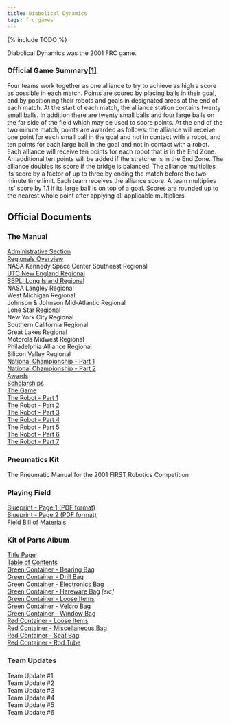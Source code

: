 ```yaml
---
title: Diabolical Dynamics
tags: frc_games
---
```

{% include TODO %}

Diabolical Dynamics was the 2001 FRC game.

### Official Game Summary[[1]](https://web.archive.org/web/20150316194933/http://www3.usfirst.org/sites/default/files/uploadedFiles/Who/FIRST_History/FRC_Game_Summaries_Photos.pdf "https://web.archive.org/web/20150316194933/http://www3.usfirst.org/sites/default/files/uploadedFiles/Who/FIRST_History/FRC_Game_Summaries_Photos.pdf")
Four teams work together as one alliance to try to achieve as high a score as possible in each match. Points are scored by placing balls in their goal, and by positioning their robots and goals in designated areas at the end of each match. At the start of each match, the alliance station contains twenty small balls. In addition there are twenty small balls and four large balls on the far side of the field which may be used to score points. At the end of the two minute match, points are awarded as follows: the alliance will receive one point for each small ball in the goal and not in contact with a robot, and ten points for each large ball in the goal and not in contact with a robot. Each alliance will receive ten points for each robot that is in the End Zone. An additional ten points will be added if the stretcher is in the End Zone. The alliance doubles its score if the bridge is balanced. The alliance multiplies its score by a factor of up to three by ending the match before the two minute time limit. Each team receives the alliance score. A team multiplies its’ score by 1.1 if its large ball is on top of a goal. Scores are rounded up to the nearest whole point after applying all applicable multipliers.


## Official Documents

### The Manual
[Administrative Section](https://drive.google.com/file/d/0By2bYoKVZHVTclhoZ2E1ZnVqM0k/view?usp=sharing "https://drive.google.com/file/d/0By2bYoKVZHVTclhoZ2E1ZnVqM0k/view?usp=sharing")  
[Regionals Overview](https://drive.google.com/file/d/0By2bYoKVZHVTdG9STWlGQmdfMU0/view?usp=sharing "https://drive.google.com/file/d/0By2bYoKVZHVTdG9STWlGQmdfMU0/view?usp=sharing")  
NASA Kennedy Space Center Southeast Regional  
[UTC New England Regional](https://drive.google.com/file/d/0By2bYoKVZHVTZHRHV3NxYk9NOGM/view?usp=sharing "https://drive.google.com/file/d/0By2bYoKVZHVTZHRHV3NxYk9NOGM/view?usp=sharing")  
[SBPLI Long Island Regional](https://drive.google.com/file/d/0By2bYoKVZHVTd3ZDSDdHdnF2ZFE/view?usp=sharing "https://drive.google.com/file/d/0By2bYoKVZHVTd3ZDSDdHdnF2ZFE/view?usp=sharing")  
NASA Langley Regional  
West Michigan Regional  
Johnson & Johnson Mid-Atlantic Regional  
Lone Star Regional  
New York City Regional  
Southern California Regional  
Great Lakes Regional  
Motorola Midwest Regional  
Philadelphia Alliance Regional  
Silicon Valley Regional  
[National Championship - Part 1](https://drive.google.com/file/d/0By2bYoKVZHVTZm5ERGtmM2Q0blU/view?usp=sharing "https://drive.google.com/file/d/0By2bYoKVZHVTZm5ERGtmM2Q0blU/view?usp=sharing")  
[National Championship - Part 2](https://drive.google.com/file/d/0By2bYoKVZHVTcjVWVnA1bjNTQXM/view?usp=sharing "https://drive.google.com/file/d/0By2bYoKVZHVTcjVWVnA1bjNTQXM/view?usp=sharing")  
[Awards](https://drive.google.com/file/d/0By2bYoKVZHVTWW5DRW5iYi1FbnM/view?usp=sharing "https://drive.google.com/file/d/0By2bYoKVZHVTWW5DRW5iYi1FbnM/view?usp=sharing")  
[Scholarships](https://web.archive.org/web/20010602235652/http://www2.usfirst.org/2k1comp/manual/scholarships.pdf "https://web.archive.org/web/20010602235652/http://www2.usfirst.org/2k1comp/manual/scholarships.pdf")  
[The Game](https://drive.google.com/file/d/0By2bYoKVZHVTZlhHLXRiY0VCTWc/view?usp=sharing "https://drive.google.com/file/d/0By2bYoKVZHVTZlhHLXRiY0VCTWc/view?usp=sharing")  
[The Robot - Part 1](https://drive.google.com/file/d/0By2bYoKVZHVTRGVWb2Z1Z1RjdEk/view?usp=sharing "https://drive.google.com/file/d/0By2bYoKVZHVTRGVWb2Z1Z1RjdEk/view?usp=sharing")  
[The Robot - Part 2](https://drive.google.com/file/d/0By2bYoKVZHVTRlVOcl9HSUtLcVE/view?usp=sharing "https://drive.google.com/file/d/0By2bYoKVZHVTRlVOcl9HSUtLcVE/view?usp=sharing")  
[The Robot - Part 3](https://drive.google.com/file/d/0By2bYoKVZHVTUVNFUFl5Y3I2OGs/view?usp=sharing "https://drive.google.com/file/d/0By2bYoKVZHVTUVNFUFl5Y3I2OGs/view?usp=sharing")  
[The Robot - Part 4](https://drive.google.com/file/d/0By2bYoKVZHVTc1h3X2lGckFrZTA/view?usp=sharing "https://drive.google.com/file/d/0By2bYoKVZHVTc1h3X2lGckFrZTA/view?usp=sharing")  
[The Robot - Part 5](https://drive.google.com/file/d/0By2bYoKVZHVTNEVOM3RONjJaWUE/view?usp=sharing "https://drive.google.com/file/d/0By2bYoKVZHVTNEVOM3RONjJaWUE/view?usp=sharing")  
[The Robot - Part 6](https://drive.google.com/file/d/0By2bYoKVZHVTb3A4YmtSLWpzTVk/view?usp=sharing "https://drive.google.com/file/d/0By2bYoKVZHVTb3A4YmtSLWpzTVk/view?usp=sharing ")  
[The Robot - Part 7](https://drive.google.com/file/d/0By2bYoKVZHVTTXdXWmtZOHhiZGs/view?usp=sharing "https://drive.google.com/file/d/0By2bYoKVZHVTTXdXWmtZOHhiZGs/view?usp=sharing")

### Pneumatics Kit
The Pneumatic Manual for the 2001 FIRST Robotics Competition

### Playing Field
[Blueprint - Page 1 (PDF format)](https://drive.google.com/file/d/0By2bYoKVZHVTOTZYZmlwVm50VVk/view?usp=sharing "https://drive.google.com/file/d/0By2bYoKVZHVTOTZYZmlwVm50VVk/view?usp=sharing")  
[Blueprint - Page 2 (PDF format)](https://drive.google.com/file/d/0By2bYoKVZHVTYThMdlE3eVNkR0U/view?usp=sharing "https://drive.google.com/file/d/0By2bYoKVZHVTYThMdlE3eVNkR0U/view?usp=sharing")  
Field Bill of Materials

### Kit of Parts Album
[Title Page](https://drive.google.com/file/d/0By2bYoKVZHVTSHdtY0RtbnZyYms/view?usp=sharing "https://drive.google.com/file/d/0By2bYoKVZHVTSHdtY0RtbnZyYms/view?usp=sharing")  
[Table of Contents](https://drive.google.com/file/d/0By2bYoKVZHVTY0c1WnZPenB2Sjg/view?usp=sharing "https://drive.google.com/file/d/0By2bYoKVZHVTY0c1WnZPenB2Sjg/view?usp=sharing")  
[Green Container - Bearing Bag](https://drive.google.com/file/d/0By2bYoKVZHVTZG00V2VlaXFrYWc/view?usp=sharing "https://drive.google.com/file/d/0By2bYoKVZHVTZG00V2VlaXFrYWc/view?usp=sharing")  
[Green Container - Drill Bag](https://drive.google.com/file/d/0By2bYoKVZHVTMUpBc3k5cnU0SFE/view?usp=sharing "https://drive.google.com/file/d/0By2bYoKVZHVTMUpBc3k5cnU0SFE/view?usp=sharing")  
[Green Container - Electronics Bag](https://drive.google.com/file/d/0By2bYoKVZHVTVkNiUGFEOUh4U0E/view?usp=sharing "https://drive.google.com/file/d/0By2bYoKVZHVTVkNiUGFEOUh4U0E/view?usp=sharing")  
[Green Container - Hareware Bag](https://drive.google.com/file/d/0By2bYoKVZHVTYkxTMUcxQzVLeFk/view?usp=sharing "https://drive.google.com/file/d/0By2bYoKVZHVTYkxTMUcxQzVLeFk/view?usp=sharing") _[sic]_  
[Green Container - Loose Items](https://drive.google.com/file/d/0By2bYoKVZHVTbzFBdTdyVjE4WVE/view?usp=sharing "https://drive.google.com/file/d/0By2bYoKVZHVTbzFBdTdyVjE4WVE/view?usp=sharing")  
[Green Container - Velcro Bag](https://drive.google.com/file/d/0By2bYoKVZHVTYUZIanhLMDM5dEE/view?usp=sharing "https://drive.google.com/file/d/0By2bYoKVZHVTYUZIanhLMDM5dEE/view?usp=sharing")  
[Green Container - Window Bag](https://drive.google.com/file/d/0By2bYoKVZHVTN1lyRXJzVklZOTg/view?usp=sharing "https://drive.google.com/file/d/0By2bYoKVZHVTN1lyRXJzVklZOTg/view?usp=sharing")  
[Red Container - Loose Items](https://drive.google.com/file/d/0By2bYoKVZHVTR0dwZ2xWRl9tWjA/view?usp=sharing "https://drive.google.com/file/d/0By2bYoKVZHVTR0dwZ2xWRl9tWjA/view?usp=sharing")  
[Red Container - Miscellaneous Bag](https://drive.google.com/file/d/0By2bYoKVZHVTRkZrMVNIMlhjSmc/view?usp=sharing "https://drive.google.com/file/d/0By2bYoKVZHVTRkZrMVNIMlhjSmc/view?usp=sharing")  
[Red Container - Seat Bag](https://drive.google.com/file/d/0By2bYoKVZHVTUDZIZXJWeDZETVE/view?usp=sharing "https://drive.google.com/file/d/0By2bYoKVZHVTUDZIZXJWeDZETVE/view?usp=sharing")  
[Red Container - Rod Tube](https://drive.google.com/file/d/0By2bYoKVZHVTQ0didmU4NUlLMDg/view?usp=sharing "https://drive.google.com/file/d/0By2bYoKVZHVTQ0didmU4NUlLMDg/view?usp=sharing")

### Team Updates
Team Update #1  
Team Update #2  
Team Update #3  
Team Update #4  
Team Update #5  
Team Update #6  
